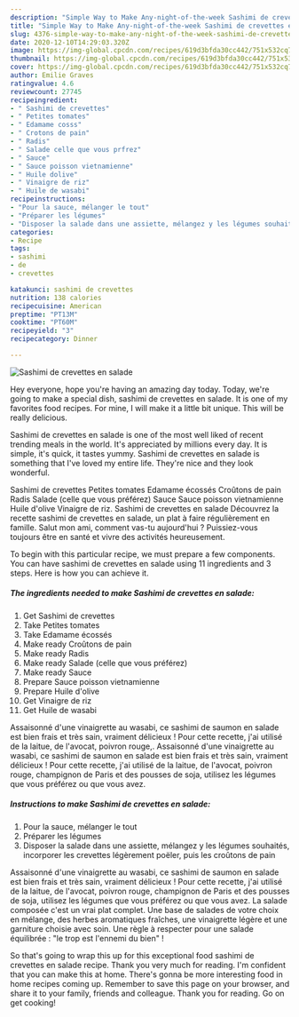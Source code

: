 ```yaml
---
description: "Simple Way to Make Any-night-of-the-week Sashimi de crevettes en salade"
title: "Simple Way to Make Any-night-of-the-week Sashimi de crevettes en salade"
slug: 4376-simple-way-to-make-any-night-of-the-week-sashimi-de-crevettes-en-salade
date: 2020-12-10T14:29:03.320Z
image: https://img-global.cpcdn.com/recipes/619d3bfda30cc442/751x532cq70/sashimi-de-crevettes-en-salade-photo-principale-de-la-recette.jpg
thumbnail: https://img-global.cpcdn.com/recipes/619d3bfda30cc442/751x532cq70/sashimi-de-crevettes-en-salade-photo-principale-de-la-recette.jpg
cover: https://img-global.cpcdn.com/recipes/619d3bfda30cc442/751x532cq70/sashimi-de-crevettes-en-salade-photo-principale-de-la-recette.jpg
author: Emilie Graves
ratingvalue: 4.6
reviewcount: 27745
recipeingredient:
- " Sashimi de crevettes"
- " Petites tomates"
- " Edamame cosss"
- " Crotons de pain"
- " Radis"
- " Salade celle que vous prfrez"
- " Sauce"
- " Sauce poisson vietnamienne"
- " Huile dolive"
- " Vinaigre de riz"
- " Huile de wasabi"
recipeinstructions:
- "Pour la sauce, mélanger le tout"
- "Préparer les légumes"
- "Disposer la salade dans une assiette, mélangez y les légumes souhaités, incorporer les crevettes légèrement poëler, puis les croûtons de pain"
categories:
- Recipe
tags:
- sashimi
- de
- crevettes

katakunci: sashimi de crevettes 
nutrition: 138 calories
recipecuisine: American
preptime: "PT13M"
cooktime: "PT60M"
recipeyield: "3"
recipecategory: Dinner

---
```



![Sashimi de crevettes en salade](https://img-global.cpcdn.com/recipes/619d3bfda30cc442/751x532cq70/sashimi-de-crevettes-en-salade-photo-principale-de-la-recette.jpg)

Hey everyone, hope you're having an amazing day today. Today, we're going to make a special dish, sashimi de crevettes en salade. It is one of my favorites food recipes. For mine, I will make it a little bit unique. This will be really delicious.

Sashimi de crevettes en salade is one of the most well liked of recent trending meals in the world. It's appreciated by millions every day. It is simple, it's quick, it tastes yummy. Sashimi de crevettes en salade is something that I've loved my entire life. They're nice and they look wonderful.

Sashimi de crevettes Petites tomates Edamame écossés Croûtons de pain Radis Salade (celle que vous préférez) Sauce Sauce poisson vietnamienne Huile d&#39;olive Vinaigre de riz. Sashimi de crevettes en salade Découvrez la recette sashimi de crevettes en salade, un plat à faire régulièrement en famille. Salut mon ami, comment vas-tu aujourd&#39;hui ? Puissiez-vous toujours être en santé et vivre des activités heureusement.


To begin with this particular recipe, we must prepare a few components. You can have sashimi de crevettes en salade using 11 ingredients and 3 steps. Here is how you can achieve it.

<!--inarticleads1-->

##### The ingredients needed to make Sashimi de crevettes en salade:

1. Get  Sashimi de crevettes
1. Take  Petites tomates
1. Take  Edamame écossés
1. Make ready  Croûtons de pain
1. Make ready  Radis
1. Make ready  Salade (celle que vous préférez)
1. Make ready  Sauce
1. Prepare  Sauce poisson vietnamienne
1. Prepare  Huile d&#39;olive
1. Get  Vinaigre de riz
1. Get  Huile de wasabi


Assaisonné d&#39;une vinaigrette au wasabi, ce sashimi de saumon en salade est bien frais et très sain, vraiment délicieux ! Pour cette recette, j&#39;ai utilisé de la laitue, de l&#39;avocat, poivron rouge,. Assaisonné d&#39;une vinaigrette au wasabi, ce sashimi de saumon en salade est bien frais et très sain, vraiment délicieux ! Pour cette recette, j&#39;ai utilisé de la laitue, de l&#39;avocat, poivron rouge, champignon de Paris et des pousses de soja, utilisez les légumes que vous préférez ou que vous avez. 

<!--inarticleads2-->

##### Instructions to make Sashimi de crevettes en salade:

1. Pour la sauce, mélanger le tout
1. Préparer les légumes
1. Disposer la salade dans une assiette, mélangez y les légumes souhaités, incorporer les crevettes légèrement poëler, puis les croûtons de pain


Assaisonné d&#39;une vinaigrette au wasabi, ce sashimi de saumon en salade est bien frais et très sain, vraiment délicieux ! Pour cette recette, j&#39;ai utilisé de la laitue, de l&#39;avocat, poivron rouge, champignon de Paris et des pousses de soja, utilisez les légumes que vous préférez ou que vous avez. La salade composée c&#39;est un vrai plat complet. Une base de salades de votre choix en mélange, des herbes aromatiques fraîches, une vinaigrette légère et une garniture choisie avec soin. Une règle à respecter pour une salade équilibrée : &#34;le trop est l&#39;ennemi du bien&#34; ! 

So that's going to wrap this up for this exceptional food sashimi de crevettes en salade recipe. Thank you very much for reading. I'm confident that you can make this at home. There's gonna be more interesting food in home recipes coming up. Remember to save this page on your browser, and share it to your family, friends and colleague. Thank you for reading. Go on get cooking!
